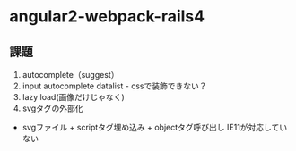 # angular2-webpack-rails4

## 課題
1. autocomplete（suggest）
  1. input autocomplete datalist 
    - cssで装飾できない？
1. lazy load(画像だけじゃなく)
1. svgタグの外部化
  - svgファイル + scriptタグ埋め込み + objectタグ呼び出し
    IE11が対応していない
